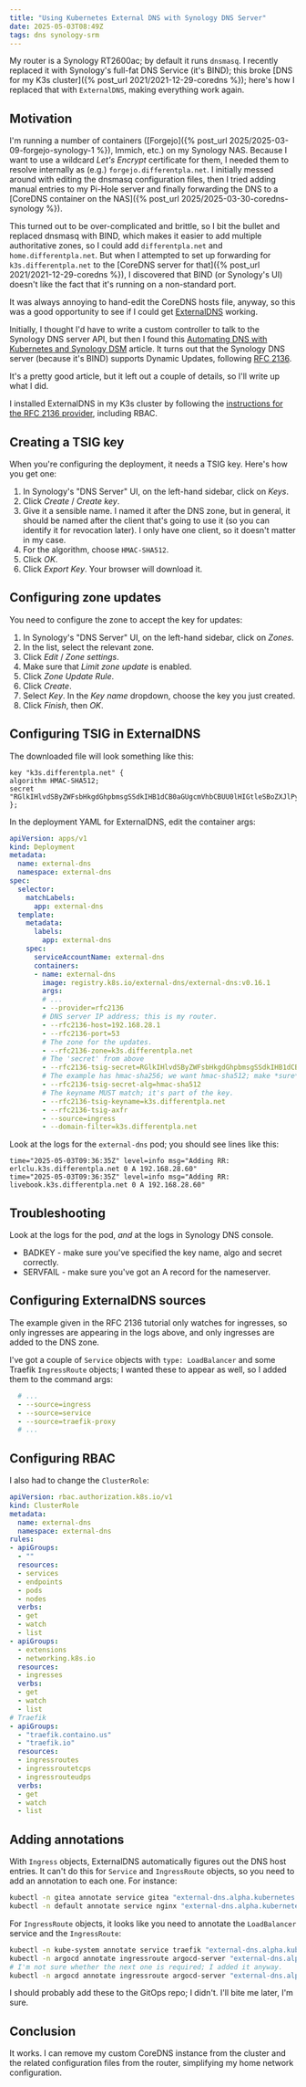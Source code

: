 ```yaml
---
title: "Using Kubernetes External DNS with Synology DNS Server"
date: 2025-05-03T08:49Z
tags: dns synology-srm
---
```


My router is a Synology RT2600ac; by default it runs `dnsmasq`. I recently replaced it with Synology's full-fat DNS
Service (it's BIND); this broke [DNS for my K3s cluster]({% post_url 2021/2021-12-29-coredns %}); here's how I replaced
that with `ExternalDNS`, making everything work again.

## Motivation

I'm running a number of containers ([Forgejo]({% post_url 2025/2025-03-09-forgejo-synology-1 %}), Immich, etc.) on my
Synology NAS. Because I want to use a wildcard _Let's Encrypt_ certificate for them, I needed them to resolve internally
as (e.g.) `forgejo.differentpla.net`. I initially messed around with editing the dnsmasq configuration files, then I
tried adding manual entries to my Pi-Hole server and finally forwarding the DNS to a [CoreDNS container on the NAS]({%
post_url 2025/2025-03-30-coredns-synology %}).

This turned out to be over-complicated and brittle, so I bit the bullet and replaced dnsmasq with BIND, which makes it
easier to add multiple authoritative zones, so I could add `differentpla.net` and `home.differentpla.net`. But when I
attempted to set up forwarding for `k3s.differentpla.net` to the [CoreDNS server for that]({% post_url
2021/2021-12-29-coredns %}), I discovered that BIND (or Synology's UI) doesn't like the fact that it's running on a
non-standard port.

It was always annoying to hand-edit the CoreDNS hosts file, anyway, so this was a good opportunity to see if I could get
[ExternalDNS](https://github.com/kubernetes-sigs/external-dns) working.

Initially, I thought I'd have to write a custom controller to talk to the Synology DNS server API, but then I found this
[Automating DNS with Kubernetes and Synology DSM](https://www.fullstaq.com/knowledge-hub/blogs/automating-dns-with-kubernetes-and-synology-dsm) article. It turns out that the Synology DNS server (because it's BIND) supports Dynamic Updates, following [RFC 2136](https://datatracker.ietf.org/doc/html/rfc2136).

It's a pretty good article, but it left out a couple of details, so I'll write up what I did.

I installed ExternalDNS in my K3s cluster by following the [instructions for the RFC 2136 provider](https://github.com/kubernetes-sigs/external-dns/blob/master/docs/tutorials/rfc2136.md), including RBAC.

## Creating a TSIG key

When you're configuring the deployment, it needs a TSIG key. Here's how you get one:

1. In Synology's "DNS Server" UI, on the left-hand sidebar, click on _Keys_.
2. Click _Create_ / _Create key_.
3. Give it a sensible name. I named it after the DNS zone, but in general, it should be named after the client that's
   going to use it (so you can identify it for revocation later). I only have one client, so it doesn't matter in my
   case.
4. For the algorithm, choose `HMAC-SHA512`.
5. Click _OK_.
6. Click _Export Key_. Your browser will download it.

## Configuring zone updates

You need to configure the zone to accept the key for updates:

1. In Synology's "DNS Server" UI, on the left-hand sidebar, click on _Zones_.
2. In the list, select the relevant zone.
3. Click _Edit_ / _Zone settings_.
4. Make sure that _Limit zone update_ is enabled.
5. Click _Zone Update Rule_.
6. Click _Create_.
7. Select _Key_. In the _Key name_ dropdown, choose the key you just created.
8. Click _Finish_, then _OK_.

## Configuring TSIG in ExternalDNS

The downloaded file will look something like this:

```
key "k3s.differentpla.net" {
algorithm HMAC-SHA512;
secret "RGlkIHlvdSByZWFsbHkgdGhpbmsgSSdkIHB1dCB0aGUgcmVhbCBUU0lHIGtleSBoZXJlPyBIYWhhaGEgLSBOby4=";
};
```

In the deployment YAML for ExternalDNS, edit the container args:

```yaml
apiVersion: apps/v1
kind: Deployment
metadata:
  name: external-dns
  namespace: external-dns
spec:
  selector:
    matchLabels:
      app: external-dns
  template:
    metadata:
      labels:
        app: external-dns
    spec:
      serviceAccountName: external-dns
      containers:
      - name: external-dns
        image: registry.k8s.io/external-dns/external-dns:v0.16.1
        args:
        # ...
        - --provider=rfc2136
        # DNS server IP address; this is my router.
        - --rfc2136-host=192.168.28.1
        - --rfc2136-port=53
        # The zone for the updates.
        - --rfc2136-zone=k3s.differentpla.net
        # The 'secret' from above
        - --rfc2136-tsig-secret=RGlkIHlvdSByZWFsbHkgdGhpbmsgSSdkIHB1dCB0aGUgcmVhbCBUU0lHIGtleSBoZXJlPyBIYWhhaGEgLSBOby4=
        # The example has hmac-sha256; we want hmac-sha512; make *sure* you've changed it.
        - --rfc2136-tsig-secret-alg=hmac-sha512
        # The keyname MUST match; it's part of the key.
        - --rfc2136-tsig-keyname=k3s.differentpla.net
        - --rfc2136-tsig-axfr
        - --source=ingress
        - --domain-filter=k3s.differentpla.net
```

Look at the logs for the `external-dns` pod; you should see lines like this:

```
time="2025-05-03T09:36:35Z" level=info msg="Adding RR: erlclu.k3s.differentpla.net 0 A 192.168.28.60"
time="2025-05-03T09:36:35Z" level=info msg="Adding RR: livebook.k3s.differentpla.net 0 A 192.168.28.60"
```

## Troubleshooting

Look at the logs for the pod, _and_ at the logs in Synology DNS console.

- BADKEY - make sure you've specified the key name, algo and secret correctly.
- SERVFAIL - make sure you've got an A record for the nameserver.


## Configuring ExternalDNS sources

The example given in the RFC 2136 tutorial only watches for ingresses, so only ingresses are appearing in the logs
above, and only ingresses are added to the DNS zone.

I've got a couple of `Service` objects with `type: LoadBalancer` and some Traefik `IngressRoute` objects; I wanted these
to appear as well, so I added them to the command args:

```yaml
  # ...
  - --source=ingress
  - --source=service
  - --source=traefik-proxy
  # ...
```

## Configuring RBAC

I also had to change the `ClusterRole`:

```yaml
apiVersion: rbac.authorization.k8s.io/v1
kind: ClusterRole
metadata:
  name: external-dns
  namespace: external-dns
rules:
- apiGroups:
  - ""
  resources:
  - services
  - endpoints
  - pods
  - nodes
  verbs:
  - get
  - watch
  - list
- apiGroups:
  - extensions
  - networking.k8s.io
  resources:
  - ingresses
  verbs:
  - get
  - watch
  - list
# Traefik
- apiGroups:
  - "traefik.containo.us"
  - "traefik.io"
  resources:
  - ingressroutes
  - ingressroutetcps
  - ingressrouteudps
  verbs:
  - get
  - watch
  - list
```

## Adding annotations

With `Ingress` objects, ExternalDNS automatically figures out the DNS host entries. It can't do this for `Service` and
`IngressRoute` objects, so you need to add an annotation to each one. For instance:

```sh
kubectl -n gitea annotate service gitea "external-dns.alpha.kubernetes.io/hostname=git.k3s.differentpla.net"
kubectl -n default annotate service nginx "external-dns.alpha.kubernetes.io/hostname=nginx.k3s.differentpla.net"
```

For `IngressRoute` objects, it looks like you need to annotate the `LoadBalancer` service and the `IngressRoute`:

```sh
kubectl -n kube-system annotate service traefik "external-dns.alpha.kubernetes.io/hostname=traefik.k3s.differentpla.net"
kubectl -n argocd annotate ingressroute argocd-server "external-dns.alpha.kubernetes.io/target=traefik.k3s.differentpla.net"
# I'm not sure whether the next one is required; I added it anyway.
kubectl -n argocd annotate ingressroute argocd-server "external-dns.alpha.kubernetes.io/hostname=argocd.k3s.differentpla.net"
```

I should probably add these to the GitOps repo; I didn't. I'll bite me later, I'm sure.

## Conclusion

It works. I can remove my custom CoreDNS instance from the cluster and the related configuration files from the router,
simplifying my home network configuration.
